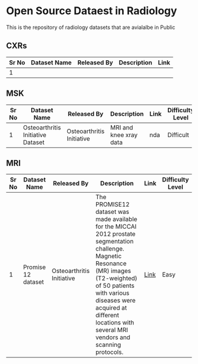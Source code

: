 # Open Source Dataest in Radiology

This is the repository of radiology datasets that are avialalbe in Public

## CXRs 

| Sr No | Dataset Name | Released By | Description | Link |
| ----- | ------------ | ----------- | ----------- | ---- |
| 1 | 


## MSK

| Sr No | Dataset Name | Released By | Description | Link | Difficulty Level|
| ----- | ------------ | ----------- | ----------- | ---- | ---- | 
| 1 | Osteoarthritis Initiative Dataset | Osteoarthritis Initiative | MRI and knee xray data | nda | Difficult |


## MRI

| Sr No | Dataset Name | Released By | Description | Link | Difficulty Level|
| ----- | ------------ | ----------- | ----------- | ---- | ---- | 
| 1 |  Promise 12 dataset | Osteoarthritis Initiative | The PROMISE12 dataset was made available for the MICCAI 2012 prostate segmentation challenge. Magnetic Resonance (MR) images (T2-weighted) of 50 patients with various diseases were acquired at different locations with several MRI vendors and scanning protocols. | [Link](https://promise12.grand-challenge.org/) | Easy |
